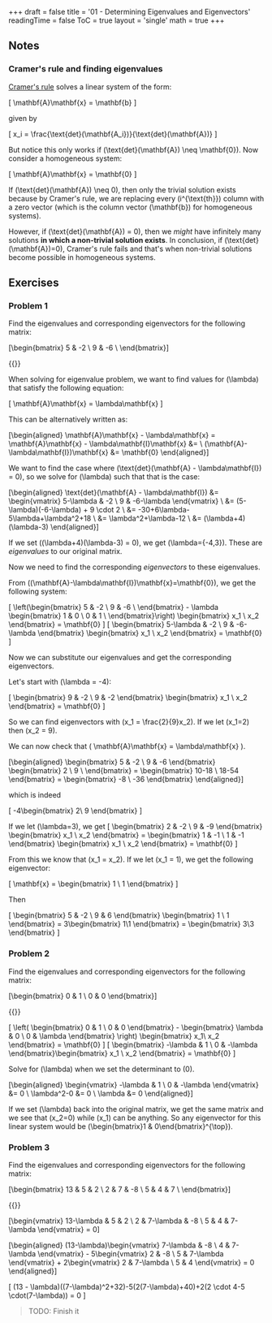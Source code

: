 +++
draft = false
title = '01 - Determining Eigenvalues and Eigenvectors'
readingTime = false
ToC = true
layout = 'single'
math = true
+++

## Notes

### Cramer's rule and finding eigenvalues

[Cramer's rule](https://en.wikipedia.org/wiki/Cramer%27s_rule) solves a linear system of the form:

\[
  \mathbf{A}\mathbf{x} = \mathbf{b}
\]

given by

\[
  x_i = \frac{\text{det}(\mathbf{A_i})}{\text{det}(\mathbf{A})}
\]

But notice this only works if \(\text{det}(\mathbf{A}) \neq \mathbf{0}\). Now consider a homogeneous system:

\[
  \mathbf{A}\mathbf{x} = \mathbf{0}
\]

If \(\text{det}(\mathbf{A}) \neq 0\), then only the trivial solution exists because by Cramer's rule, we are replacing every \(i^{\text{th}}\) column with a zero vector (which is the column vector \(\mathbf{b}\) for homogeneous systems).

However, if \(\text{det}(\mathbf{A}) = 0\), then we _might_ have infinitely many solutions **in which a non-trivial solution exists**. In conclusion, if \(\text{det}(\mathbf{A})=0\), Cramer's rule fails and that's when non-trivial solutions become possible in homogeneous systems.

## Exercises

### Problem 1

Find the eigenvalues and corresponding eigenvectors for the following matrix:

\[\begin{bmatrix}
  5 & -2 \\
  9 & -6 \\
\end{bmatrix}\]

{{<divider>}}

When solving for eigenvalue problem, we want to find values for \(\lambda\) that satisfy the following equation:

\[
\mathbf{A}\mathbf{x} = \lambda\mathbf{x}
\]

This can be alternatively written as:

\[\begin{aligned}
\mathbf{A}\mathbf{x} - \lambda\mathbf{x} =
\mathbf{A}\mathbf{x} - \lambda\mathbf{I}\mathbf{x} &= \\
(\mathbf{A}-\lambda\mathbf{I})\mathbf{x} &= \mathbf{0}
\end{aligned}\]

We want to find the case where \(\text{det}(\mathbf{A} - \lambda\mathbf{I}) = 0\), so we solve for \(\lambda\) such that that is the case:

\[\begin{aligned}
  \text{det}(\mathbf{A} - \lambda\mathbf{I}) &=
  \begin{vmatrix}
  5-\lambda & -2 \\
  9         & -6-\lambda
  \end{vmatrix} \\
  &= (5-\lambda)(-6-\lambda) + 9 \cdot 2 \\
  &= -30+6\lambda-5\lambda+\lambda^2+18 \\
  &= \lambda^2+\lambda-12 \\
  &= (\lambda+4)(\lambda-3)
\end{aligned}\]

If we set \((\lambda+4)(\lambda-3) = 0\), we get \(\lambda=\{-4,3\}\). These are _eigenvalues_ to our original matrix.

Now we need to find the corresponding _eigenvectors_ to these eigenvalues.

From \((\mathbf{A}-\lambda\mathbf{I})\mathbf{x}=\mathbf{0}\), we get the following system:

\[
  \left(\begin{bmatrix}
    5 & -2 \\
    9 & -6 \\
  \end{bmatrix} - \lambda
  \begin{bmatrix}
    1 & 0 \\
    0 & 1 \\
  \end{bmatrix}\right)
  \begin{bmatrix}
    x_1 \\
    x_2
  \end{bmatrix} = \mathbf{0}
\]
\[
  \begin{bmatrix}
    5-\lambda & -2 \\
    9         & -6-\lambda
  \end{bmatrix}
  \begin{bmatrix}
    x_1 \\
    x_2
  \end{bmatrix} = \mathbf{0}
\]

Now we can substitute our eigenvalues and get the corresponding eigenvectors.

Let's start with \(\lambda = -4\):

\[
  \begin{bmatrix}
    9 & -2 \\
    9 & -2
  \end{bmatrix}
  \begin{bmatrix}
    x_1 \\
    x_2
  \end{bmatrix} = \mathbf{0}
\]

So we can find eigenvectors with \(x_1 = \frac{2}{9}x_2\). If we let \(x_1=2\) then \(x_2 = 9\).

We can now check that \( \mathbf{A}\mathbf{x} = \lambda\mathbf{x} \).

\[\begin{aligned}
\begin{bmatrix}
  5 & -2 \\
  9 & -6
\end{bmatrix}
\begin{bmatrix}
  2 \\
  9 \\
\end{bmatrix} =
\begin{bmatrix}
  10-18 \\
  18-54
\end{bmatrix} =
\begin{bmatrix}
  -8 \\
  -36
\end{bmatrix}
\end{aligned}\]

which is indeed

\[
  -4\begin{bmatrix}
    2\\
    9
  \end{bmatrix}
\]

If we let \(\lambda=3\), we get
\[
  \begin{bmatrix}
    2 & -2 \\
    9 & -9
  \end{bmatrix}
  \begin{bmatrix}
    x_1 \\
    x_2
  \end{bmatrix} =
  \begin{bmatrix}
    1 & -1 \\
    1 & -1
  \end{bmatrix}
  \begin{bmatrix}
    x_1 \\
    x_2
  \end{bmatrix} =
  \mathbf{0}
\]

From this we know that \(x_1 = x_2\). If we let \(x_1 = 1\), we get the following eigenvector:

\[
  \mathbf{x} = \begin{bmatrix}
    1 \\
    1
  \end{bmatrix}
\]

Then

\[
\begin{bmatrix}
  5 & -2 \\
  9 & 6
\end{bmatrix}
\begin{bmatrix}
  1 \\ 1
\end{bmatrix} =
3\begin{bmatrix}
  1\\1
\end{bmatrix} = 
\begin{bmatrix}
  3\\3
\end{bmatrix}
\]

### Problem 2

Find the eigenvalues and corresponding eigenvectors for the following matrix:

\[\begin{bmatrix}
  0 & 1 \\
  0 & 0
\end{bmatrix}\]

{{<divider>}}

\[
\left(
  \begin{bmatrix}
    0 & 1 \\
    0 & 0
  \end{bmatrix} -
  \begin{bmatrix}
    \lambda & 0 \\
    0 & \lambda
  \end{bmatrix}
\right)
\begin{bmatrix}
  x_1\\
  x_2
\end{bmatrix} = \mathbf{0}
\]
\[
\begin{bmatrix}
  -\lambda & 1 \\
  0 & -\lambda
\end{bmatrix}\begin{bmatrix}
  x_1 \\
  x_2
\end{bmatrix} = \mathbf{0}
\]

Solve for \(\lambda\) when we set the determinant to \(0\).

\[\begin{aligned}
  \begin{vmatrix}
    -\lambda & 1 \\
    0 & -\lambda
  \end{vmatrix} &= 0 \\
  \lambda^2-0 &= 0 \\
  \lambda &= 0
\end{aligned}\]

If we set \(\lambda\) back into the original matrix, we get the same matrix and we see that \(x_2=0\) while \(x_1\) can be anything. So any eigenvector for this linear system would be \(\begin{bmatrix}1 & 0\end{bmatrix}^{\top}\).

### Problem 3

Find the eigenvalues and corresponding eigenvectors for the following matrix:

\[\begin{bmatrix}
  13 & 5 & 2 \\
  2  & 7 & -8 \\
  5  & 4 & 7 \\
\end{bmatrix}\]

{{<divider>}}

\[\begin{vmatrix}
  13-\lambda & 5         & 2 \\
  2          & 7-\lambda & -8 \\
  5          & 4         & 7-\lambda
\end{vmatrix} = 0\]

\[\begin{aligned}
  (13-\lambda)\begin{vmatrix}
    7-\lambda & -8 \\
    4 & 7-\lambda
  \end{vmatrix} -
  5\begin{vmatrix}
    2 & -8 \\
    5 & 7-\lambda
  \end{vmatrix} +
  2\begin{vmatrix}
    2 & 7-\lambda \\
    5 & 4
  \end{vmatrix} = 0
\end{aligned}\]

\[
  (13 - \lambda)((7-\lambda)^2+32)-5(2(7-\lambda)+40)+2(2 \cdot 4-5 \cdot(7-\lambda)) = 0
\]

> TODO: Finish it
